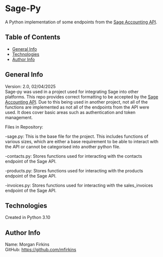 # Sage-Py
A Python implementation of some endpoints from the [Sage Accounting API](https://developer.sage.com/accounting/reference/).

## Table of Contents
* [General Info](#General-Info)
* [Technologies](#Technologies)
* [Author Info](#Author-Info)

## General Info
Version: 2.0, 02/04/2025<br>
Sage-py was used in a project used for integrating Sage into other platforms. This repo provides correct formatting to be accepted by the [Sage Accounting API](https://developer.sage.com/accounting/reference/). Due to this being used in another project, not all of the functions are implemented as not all of the endpoints from the API were used. It does cover basic areas such as authentication and token management.

Files in Repository:

-sage.py: This is the base file for the project. This includes functions of various sizes, which are either a base requirement to be able to interact with the API or cannot be categorised into another python file.

-contacts.py: Stores functions used for interacting with the contacts endpoint of the Sage API.

-products.py: Stores functions used for interacting with the products endpoint of the Sage API.

-invoices.py: Stores functions used for interacting with the sales_invoices endpoint of the Sage API.


## Technologies
Created in Python 3.10
## Author Info
Name: Morgan Firkins<br>
GitHub: https://github.com/mfirkins<br>
